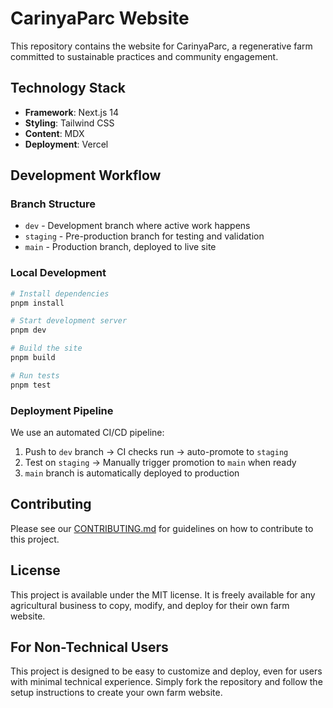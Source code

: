 # CarinyaParc Website

This repository contains the website for CarinyaParc, a regenerative farm committed to sustainable practices and community engagement.

## Technology Stack

- **Framework**: Next.js 14
- **Styling**: Tailwind CSS
- **Content**: MDX
- **Deployment**: Vercel

## Development Workflow

### Branch Structure

- `dev` - Development branch where active work happens
- `staging` - Pre-production branch for testing and validation
- `main` - Production branch, deployed to live site

### Local Development

```bash
# Install dependencies
pnpm install

# Start development server
pnpm dev

# Build the site
pnpm build

# Run tests
pnpm test
```

### Deployment Pipeline

We use an automated CI/CD pipeline:

1. Push to `dev` branch → CI checks run → auto-promote to `staging`
2. Test on `staging` → Manually trigger promotion to `main` when ready
3. `main` branch is automatically deployed to production

## Contributing

Please see our [CONTRIBUTING.md](./CONTRIBUTING.md) for guidelines on how to contribute to this project.

## License

This project is available under the MIT license. It is freely available for any agricultural business to copy, modify, and deploy for their own farm website.

## For Non-Technical Users

This project is designed to be easy to customize and deploy, even for users with minimal technical experience. Simply fork the repository and follow the setup instructions to create your own farm website.
